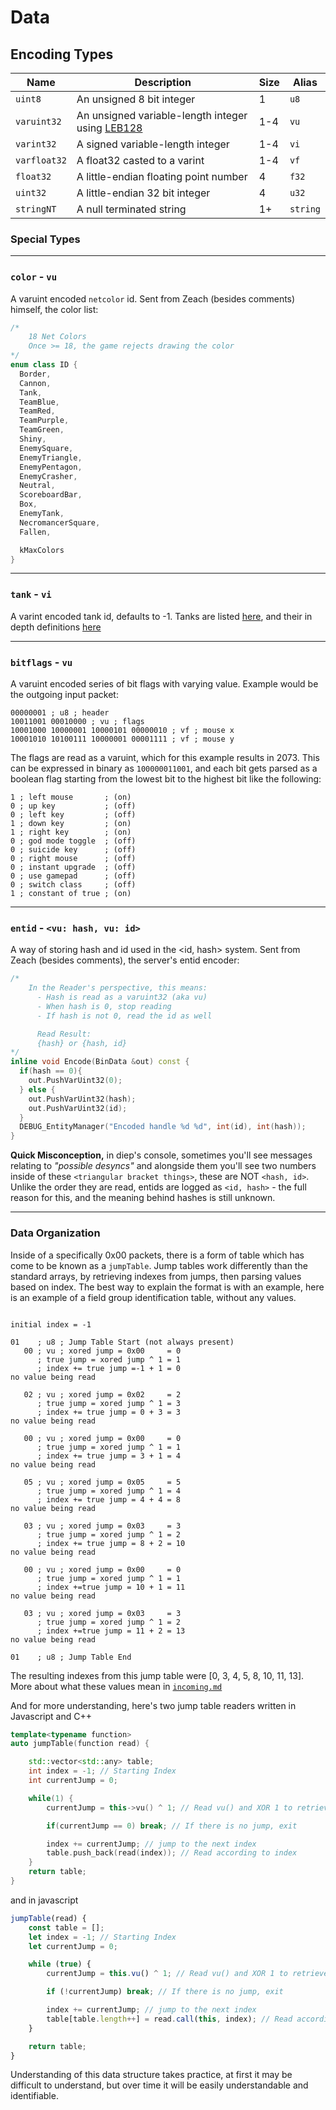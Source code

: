 # **Data**

## **Encoding Types**

| Name         | Description                                                                              | Size | Alias    |
| ------------ | ---------------------------------------------------------------------------------------- | ---- | -------- |
| `uint8`      | An unsigned 8 bit integer                                                                | 1    | `u8`     |
| `varuint32`  | An unsigned variable-length integer using [LEB128](https://en.wikipedia.org/wiki/LEB128) | 1-4  | `vu`     |
| `varint32`   | A signed variable-length integer                                                         | 1-4  | `vi`     |
| `varfloat32` | A float32 casted to a varint                                                             | 1-4  | `vf`     |
| `float32`    | A little-endian floating point number                                                    | 4    | `f32`    |
| `uint32`     | A little-endian 32 bit integer                                                           | 4    | `u32`    |
| `stringNT`   | A null terminated string                                                                 | 1+   | `string` |

### **Special Types**

---

### **`color`** - `vu`

A varuint encoded `netcolor` id. Sent from Zeach (besides comments) himself, the color list:

```c++
/*
    18 Net Colors
    Once >= 18, the game rejects drawing the color
*/
enum class ID {
  Border,
  Cannon,
  Tank,
  TeamBlue,
  TeamRed,
  TeamPurple,
  TeamGreen,
  Shiny,
  EnemySquare,
  EnemyTriangle,
  EnemyPentagon,
  EnemyCrasher,
  Neutral,
  ScoreboardBar,
  Box,
  EnemyTank,
  NecromancerSquare,
  Fallen,

  kMaxColors
}
```

---

### **`tank`** - `vi`

A varint encoded tank id, defaults to -1. Tanks are listed [here](/extras/tanks.js), and their in depth definitions [here](/extras/tankdefs.json)

---

### **`bitflags`** - `vu`

A varuint encoded series of bit flags with varying value. Example would be the outgoing input packet:

```
00000001 ; u8 ; header
10011001 00010000 ; vu ; flags
10001000 10000001 10000101 00000010 ; vf ; mouse x
10001010 10100111 10000001 00001111 ; vf ; mouse y
```

The flags are read as a varuint, which for this example results in 2073. This can be expressed in binary as `100000011001`, and each bit gets parsed as a boolean flag starting from the lowest bit to the highest bit like the following:

```
1 ; left mouse       ; (on)
0 ; up key           ; (off)
0 ; left key         ; (off)
1 ; down key         ; (on)
1 ; right key        ; (on)
0 ; god mode toggle  ; (off)
0 ; suicide key      ; (off)
0 ; right mouse      ; (off)
0 ; instant upgrade  ; (off)
0 ; use gamepad      ; (off)
0 ; switch class     ; (off)
1 ; constant of true ; (on)
```

---

### **`entid`** - `<vu: hash, vu: id>`

A way of storing hash and id used in the <id, hash> system. Sent from Zeach (besides comments), the server's entid encoder:

```c++
/*
    In the Reader's perspective, this means:
      - Hash is read as a varuint32 (aka vu)
      - When hash is 0, stop reading
      - If hash is not 0, read the id as well

      Read Result:
      {hash} or {hash, id}
*/
inline void Encode(BinData &out) const {
  if(hash == 0){
    out.PushVarUint32(0);
  } else {
    out.PushVarUint32(hash);
    out.PushVarUint32(id);
  }
  DEBUG_EntityManager("Encoded handle %d %d", int(id), int(hash));
}
```

**Quick Misconception,** in diep's console, sometimes you'll see messages relating to _"possible desyncs"_ and alongside them you'll see two numbers inside of these `<triangular bracket things>`, these are NOT `<hash, id>`. Unlike the order they are read, entids are logged as `<id, hash>` - the full reason for this, and the meaning behind hashes is still unknown.

---

### **Data Organization**

Inside of a specifically 0x00 packets, there is a form of table which has come to be known as a `jumpTable`. Jump tables work differently than the standard arrays, by retrieving indexes from jumps, then parsing values based on index. The best way to explain the format is with an example, here is an example of a field group identification table, without any values.

```

initial index = -1

01    ; u8 ; Jump Table Start (not always present)
   00 ; vu ; xored jump = 0x00     = 0
      ; true jump = xored jump ^ 1 = 1
      ; index += true jump =-1 + 1 = 0
no value being read

   02 ; vu ; xored jump = 0x02     = 2
      ; true jump = xored jump ^ 1 = 3
      ; index += true jump = 0 + 3 = 3
no value being read

   00 ; vu ; xored jump = 0x00     = 0
      ; true jump = xored jump ^ 1 = 1
      ; index += true jump = 3 + 1 = 4
no value being read

   05 ; vu ; xored jump = 0x05     = 5
      ; true jump = xored jump ^ 1 = 4
      ; index += true jump = 4 + 4 = 8
no value being read

   03 ; vu ; xored jump = 0x03     = 3
      ; true jump = xored jump ^ 1 = 2
      ; index += true jump = 8 + 2 = 10
no value being read

   00 ; vu ; xored jump = 0x00     = 0
      ; true jump = xored jump ^ 1 = 1
      ; index +=true jump = 10 + 1 = 11
no value being read

   03 ; vu ; xored jump = 0x03     = 3
      ; true jump = xored jump ^ 1 = 2
      ; index +=true jump = 11 + 2 = 13
no value being read

01    ; u8 ; Jump Table End
```

The resulting indexes from this jump table were [0, 3, 4, 5, 8, 10, 11, 13]. More about what these values mean in [`incoming.md`](/packets/incoming.md)

And for more understanding, here's two jump table readers written in Javascript and C++

```c++
template<typename function>
auto jumpTable(function read) {

    std::vector<std::any> table;
    int index = -1; // Starting Index
    int currentJump = 0;

    while(1) {
        currentJump = this->vu() ^ 1; // Read vu() and XOR 1 to retrieve the jump

        if(currentJump == 0) break; // If there is no jump, exit

        index += currentJump; // jump to the next index
        table.push_back(read(index)); // Read according to index
    }
    return table;
}
```

and in javascript

```js
jumpTable(read) {
    const table = [];
    let index = -1; // Starting Index
    let currentJump = 0;

    while (true) {
        currentJump = this.vu() ^ 1; // Read vu() and XOR 1 to retrieve the jump

        if (!currentJump) break; // If there is no jump, exit

        index += currentJump; // jump to the next index
        table[table.length++] = read.call(this, index); // Read according to index
    }

    return table;
}
```

Understanding of this data structure takes practice, at first it may be difficult to understand, but over time it will be easily understandable and identifiable.
